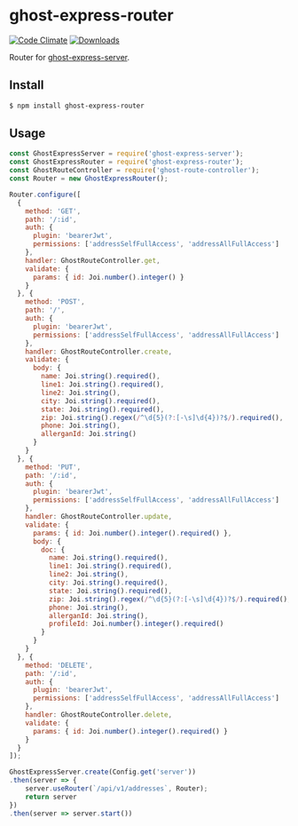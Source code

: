# ghost-express-router

[![Code Climate](https://codeclimate.com/github/ghostcreative/ghost-express-router/badges/gpa.svg)](https://codeclimate.com/github/ghostcreative/ghost-express-router) [![Downloads](http://img.shields.io/npm/dt/ghost-express-router.svg)](https://www.npmjs.com/package/ghost-express-router)

Router for [ghost-express-server](https://github.com/ghostcreative/ghost-express-server).

## Install

```bash
$ npm install ghost-express-router
```

## Usage

```js
const GhostExpressServer = require('ghost-express-server');
const GhostExpressRouter = require('ghost-express-router');
const GhostRouteController = require('ghost-route-controller');
const Router = new GhostExpressRouter();

Router.configure([
  {
    method: 'GET',
    path: '/:id',
    auth: {
      plugin: 'bearerJwt',
      permissions: ['addressSelfFullAccess', 'addressAllFullAccess']
    },
    handler: GhostRouteController.get,
    validate: {
      params: { id: Joi.number().integer() }
    }
  }, {
    method: 'POST',
    path: '/',
    auth: {
      plugin: 'bearerJwt',
      permissions: ['addressSelfFullAccess', 'addressAllFullAccess']
    },
    handler: GhostRouteController.create,
    validate: {
      body: {
        name: Joi.string().required(),
        line1: Joi.string().required(),
        line2: Joi.string(),
        city: Joi.string().required(),
        state: Joi.string().required(),
        zip: Joi.string().regex(/^\d{5}(?:[-\s]\d{4})?$/).required(),
        phone: Joi.string(),
        allerganId: Joi.string()
      }
    }
  }, {
    method: 'PUT',
    path: '/:id',
    auth: {
      plugin: 'bearerJwt',
      permissions: ['addressSelfFullAccess', 'addressAllFullAccess']
    },
    handler: GhostRouteController.update,
    validate: {
      params: { id: Joi.number().integer().required() },
      body: {
        doc: {
          name: Joi.string().required(),
          line1: Joi.string().required(),
          line2: Joi.string(),
          city: Joi.string().required(),
          state: Joi.string().required(),
          zip: Joi.string().regex(/^\d{5}(?:[-\s]\d{4})?$/).required(),
          phone: Joi.string(),
          allerganId: Joi.string(),
          profileId: Joi.number().integer().required()
        }
      }
    }
  }, {
    method: 'DELETE',
    path: '/:id',
    auth: {
      plugin: 'bearerJwt',
      permissions: ['addressSelfFullAccess', 'addressAllFullAccess']
    },
    handler: GhostRouteController.delete,
    validate: {
      params: { id: Joi.number().integer().required() }
    }
  }
]);

GhostExpressServer.create(Config.get('server'))
.then(server => {
    server.useRouter(`/api/v1/addresses`, Router);
    return server
})
.then(server => server.start())

```